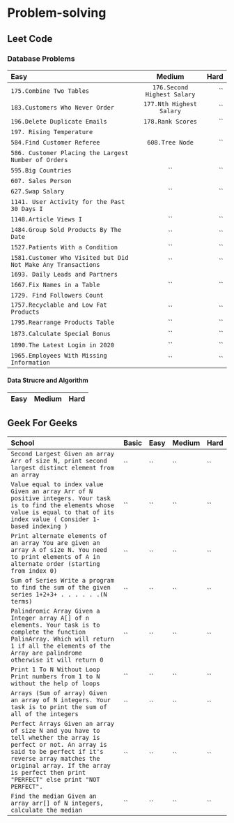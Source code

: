 # Problem-solving
  ## Leet Code
 
 ### Database Problems
 
  |Easy|Medium|Hard|
  | :------------ |   :-----------:       | --------: |
  |`175.Combine Two Tables`| `176.Second Highest Salary` | ``|
  |`183.Customers Who Never Order`| `177.Nth Highest Salary` | ``|
  |`196.Delete Duplicate Emails`| `178.Rank Scores` | ``|
  |`197. Rising Temperature`|||
  |`584.Find Customer Referee` | `608.Tree Node` | ``|
  |`586. Customer Placing the Largest Number of Orders`|||
  |`595.Big Countries` | `` | ``|
  |`607. Sales Person`|||
  |`627.Swap Salary` | `` | ``|
  |`1141. User Activity for the Past 30 Days I`|||
  |`1148.Article Views I `| `` | ``|
  |`1484.Group Sold Products By The Date`| `` | ``|
  |`1527.Patients With a Condition `| `` | ``|
  |`1581.Customer Who Visited but Did Not Make Any Transactions` | `` | ``|
  |`1693. Daily Leads and Partners`|||
  |`1667.Fix Names in a Table` | `` | ``|
  |`1729. Find Followers Count`|||
  |`1757.Recyclable and Low Fat Products` | `` | ``|
  |`1795.Rearrange Products Table` | `` | ``|
  |`1873.Calculate Special Bonus`| `` | ``|
  |`1890.The Latest Login in 2020`| `` | ``|
  |`1965.Employees With Missing Information`| `` | ``|
         


  #### Data Strucre and Algorithm
  |Easy|Medium|Hard|
  | :------------ |   :-----------       | -------- |
 

 ## Geek For Geeks
 |School|Basic|Easy|Medium|Hard|
 | :---- |   :--- | :--- | :--- | :--- |
 |`Second Largest Given an array Arr of size N, print second largest distinct element from an array`| `` | ``| `` | `` |
 |`Value equal to index value Given an array Arr of N positive integers. Your task is to find the elements whose value is equal to that of its index value ( Consider 1-based indexing )`| `` | ``| `` | `` |
 |`Print alternate elements of an array You are given an array A of size N. You need to print elements of A in alternate order (starting from index 0)`| `` | ``| `` | `` |
 |`Sum of Series Write a program to find the sum of the given series 1+2+3+ . . . . . .(N terms) `| `` | ``| `` | `` |
 |`Palindromic Array Given a Integer array A[] of n elements. Your task is to complete the function PalinArray. Which will return 1 if all the elements of the Array are palindrome otherwise it will return 0`| `` | ``| `` | `` |
 |`Print 1 To N Without Loop Print numbers from 1 to N without the help of loops`| `` | ``| `` | `` |
 |`Arrays (Sum of array) Given an array of N integers. Your task is to print the sum of all of the integers`| `` | ``| `` | `` |
 |`Perfect Arrays Given an array of size N and you have to tell whether the array is perfect or not. An array is said to be perfect if it's reverse array matches the original array. If the array is perfect then print "PERFECT" else print "NOT PERFECT".`| `` | ``| `` | `` |
 |`Find the median Given an array arr[] of N integers, calculate the median`| `` | ``| `` | `` |

 

  
